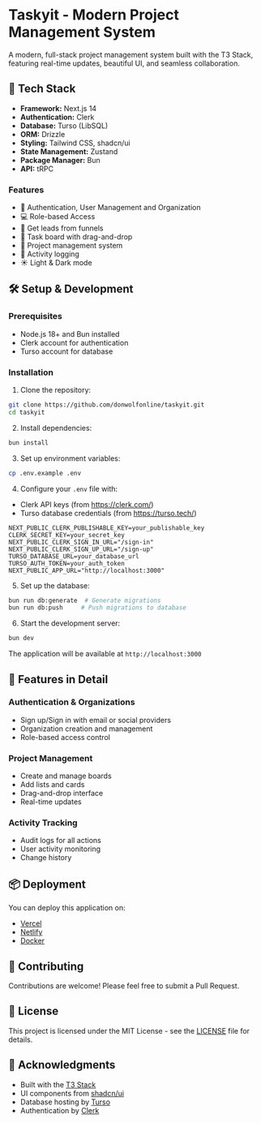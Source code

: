 # Taskyit - Modern Project Management System

A modern, full-stack project management system built with the T3 Stack, featuring real-time updates, beautiful UI, and seamless collaboration.

## 🚀 Tech Stack

- **Framework:** Next.js 14
- **Authentication:** Clerk
- **Database:** Turso (LibSQL)
- **ORM:** Drizzle
- **Styling:** Tailwind CSS, shadcn/ui
- **State Management:** Zustand
- **Package Manager:** Bun
- **API:** tRPC

### Features
- 🏢 Authentication, User Management and Organization
- 💻 Role-based Access
- 📢 Get leads from funnels
- 🎨 Task board with drag-and-drop
- 📂 Project management system
- 🔗 Activity logging
- ☀️ Light & Dark mode

## 🛠️ Setup & Development

### Prerequisites
- Node.js 18+ and Bun installed
- Clerk account for authentication
- Turso account for database

### Installation

1. Clone the repository:
```bash
git clone https://github.com/donwolfonline/taskyit.git
cd taskyit
```

2. Install dependencies:
```bash
bun install
```

3. Set up environment variables:
```bash
cp .env.example .env
```

4. Configure your `.env` file with:
- Clerk API keys (from https://clerk.com/)
- Turso database credentials (from https://turso.tech/)
```env
NEXT_PUBLIC_CLERK_PUBLISHABLE_KEY=your_publishable_key
CLERK_SECRET_KEY=your_secret_key
NEXT_PUBLIC_CLERK_SIGN_IN_URL="/sign-in"
NEXT_PUBLIC_CLERK_SIGN_UP_URL="/sign-up"
TURSO_DATABASE_URL=your_database_url
TURSO_AUTH_TOKEN=your_auth_token
NEXT_PUBLIC_APP_URL="http://localhost:3000"
```

5. Set up the database:
```bash
bun run db:generate  # Generate migrations
bun run db:push     # Push migrations to database
```

6. Start the development server:
```bash
bun dev
```

The application will be available at `http://localhost:3000`

## 🌟 Features in Detail

### Authentication & Organizations
- Sign up/Sign in with email or social providers
- Organization creation and management
- Role-based access control

### Project Management
- Create and manage boards
- Add lists and cards
- Drag-and-drop interface
- Real-time updates

### Activity Tracking
- Audit logs for all actions
- User activity monitoring
- Change history

## 📦 Deployment

You can deploy this application on:
- [Vercel](https://create.t3.gg/en/deployment/vercel)
- [Netlify](https://create.t3.gg/en/deployment/netlify)
- [Docker](https://create.t3.gg/en/deployment/docker)

## 🤝 Contributing

Contributions are welcome! Please feel free to submit a Pull Request.

## 📝 License

This project is licensed under the MIT License - see the [LICENSE](LICENSE) file for details.

## 🙏 Acknowledgments

- Built with the [T3 Stack](https://create.t3.gg/)
- UI components from [shadcn/ui](https://ui.shadcn.com/)
- Database hosting by [Turso](https://turso.tech/)
- Authentication by [Clerk](https://clerk.com/)
